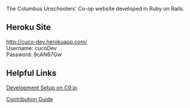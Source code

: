 The Columbus Unschoolers' Co-op website developed in Ruby on Rails.

## Heroku Site

<http://cuco-dev.herokuapp.com/>  
Username: cucoDev  
Password: 9cAN67Gw

## Helpful Links
[Development Setup on C9.io](https://gitlab.com/cuco/cuco-rails-site/wikis/development-setup)

[Contribution Guide](https://gitlab.com/cuco/cuco-rails-site/blob/master/CONTRIBUTING.md)